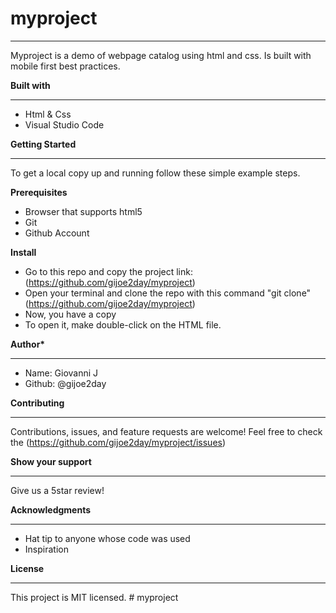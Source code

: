 # myproject

---

Myproject is a demo of webpage catalog using html and css. Is built with mobile first best practices.

**Built with**

---

- Html & Css
- Visual Studio Code

**Getting Started**

---

To get a local copy up and running follow these simple example steps.

**Prerequisites**

- Browser that supports html5
- Git
- Github Account

**Install**

- Go to this repo and copy the project link: (https://github.com/gijoe2day/myproject)
- Open your terminal and clone the repo with this command "git clone" (https://github.com/gijoe2day/myproject)
- Now, you have a copy
- To open it, make double-click on the HTML file.

**Author\***

---

- Name: Giovanni J
- Github: @gijoe2day

**Contributing**

---

Contributions, issues, and feature requests are welcome!
Feel free to check the (https://github.com/gijoe2day/myproject/issues)

**Show your support**

---

Give us a 5star review!

**Acknowledgments**

---

- Hat tip to anyone whose code was used
- Inspiration

**License**

---

This project is MIT licensed. # myproject
